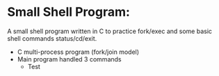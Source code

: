 # Small Shell Program:
A small shell program written in C to practice fork/exec and some basic shell commands status/cd/exit.
<br>
*  C multi-process program (fork/join model)
*  Main program handled 3 commands
   *  Test


